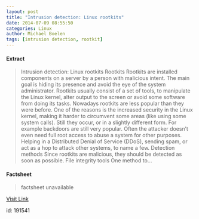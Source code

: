 ```yaml
---
layout: post
title: "Intrusion detection: Linux rootkits"
date: 2014-07-09 08:55:50
categories: Linux
author: Michael Boelen
tags: [intrusion detection, rootkit]
---
```



#### Extract
>Intrusion detection: Linux rootkits Rootkits Rootkits are installed components on a server by a person with malicious intent. The main goal is hiding its presence and avoid the eye of the system administrator. Rootkits usually consist of a set of tools, to manipulate the Linux kernel, alter output to the screen or avoid some software from doing its tasks. Nowadays rootkits are less popular than they were before. One of the reasons is the increased security in the Linux kernel, making it harder to circumvent some areas (like using some system calls). Still they occur, or in a slightly different form. For example backdoors are still very popular. Often the attacker doesn&#8217;t even need full root access to abuse a system for other purposes. Helping in a Distributed Denial of Service (DDoS), sending spam, or act as a hop to attack other systems, to name a few. Detection methods Since rootkits are malicious, they should be detected as soon as possible. File integrity tools One method to...

#### Factsheet
>factsheet unavailable

[Visit Link](http://linux-audit.com/intrusion-detection-linux-rootkits/)

id:  191541
